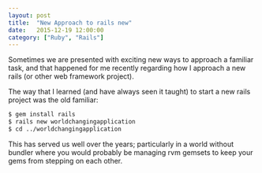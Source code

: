 ```yaml
---
layout: post
title:  "New Approach to rails new"
date:   2015-12-19 12:00:00
category: ["Ruby", "Rails"]
---
```


Sometimes we are presented with exciting new ways to approach a familiar task, and that happened for me recently regarding how I approach a new rails (or other web framework project).

The way that I learned (and have always seen it taught) to start a new rails project was the old familiar:

```bash
$ gem install rails
$ rails new worldchangingapplication
$ cd ../worldchangingapplication
```

This has served us well over the years; particularly in a world without bundler where you would probably be managing rvm gemsets to keep your gems from stepping on each other.
